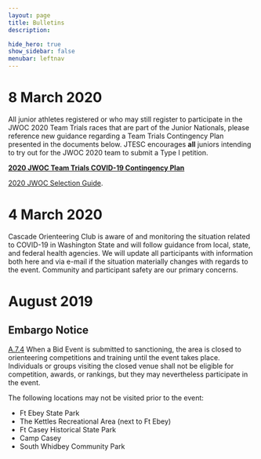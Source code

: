 ```yaml
---
layout: page
title: Bulletins
description: 

hide_hero: true
show_sidebar: false
menubar: leftnav
---
```


# 8 March 2020
All junior athletes registered or who may still register to participate in the JWOC 2020 Team Trials races that are part of the Junior Nationals, please reference new guidance regarding a Team Trials Contingency Plan presented in the documents below. JTESC encourages **all** juniors intending to try out for the JWOC 2020 team to submit a Type I petition.

[**2020 JWOC Team Trials COVID-19 Contingency Plan**](/assets/docs/2020%20JWOC%20Team%20Trials%20COVID-19%20Contingency%20Plan.pdf)

[2020 JWOC Selection Guide](https://docs.google.com/document/d/1rnooUczZ-AkMlGEZOWI-RpoyEAoBmboXbdl-ragyYRs/).

# 4 March 2020
Cascade Orienteering Club is aware of and monitoring the situation related to COVID-19 in Washington State and will follow guidance from local, state, and federal health agencies. We will update all participants with information both here and via e-mail if the situation materially changes with regards to the event. Community and participant safety are our primary concerns.

# August 2019
## Embargo Notice
[A.7.4](https://orienteeringusa.org/about/rules/) When a Bid Event is submitted to sanctioning, the area is closed to orienteering competitions and training until the event takes place. Individuals or groups visiting the closed venue shall not be eligible for competition, awards, or rankings, but they may nevertheless participate in the event. 

The following locations may not be visited prior to the event:
* Ft Ebey State Park
* The Kettles Recreational Area (next to Ft Ebey)
* Ft Casey Historical State Park
* Camp Casey
* South Whidbey Community Park